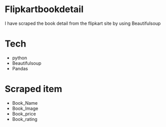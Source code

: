 
# Flipkartbookdetail
I have scraped the  book detail from the flipkart site by using Beautifulsoup

# Tech
- python 
- Beautifulsoup
- Pandas
# Scraped item
- Book_Name
- Book_Image
- Book_price
- Book_rating
